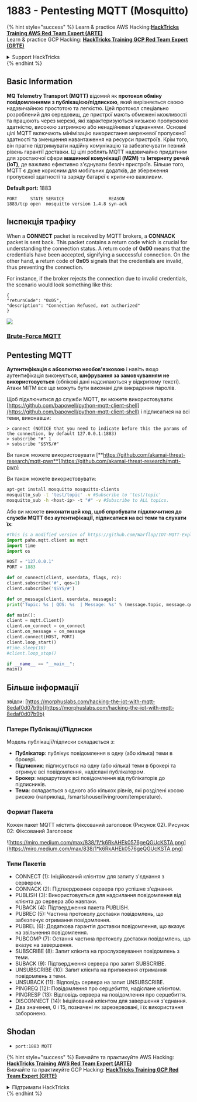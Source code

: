 # 1883 - Pentesting MQTT (Mosquitto)

{% hint style="success" %}
Learn & practice AWS Hacking:<img src="../.gitbook/assets/arte.png" alt="" data-size="line">[**HackTricks Training AWS Red Team Expert (ARTE)**](https://training.hacktricks.xyz/courses/arte)<img src="../.gitbook/assets/arte.png" alt="" data-size="line">\
Learn & practice GCP Hacking: <img src="../.gitbook/assets/grte.png" alt="" data-size="line">[**HackTricks Training GCP Red Team Expert (GRTE)**<img src="../.gitbook/assets/grte.png" alt="" data-size="line">](https://training.hacktricks.xyz/courses/grte)

<details>

<summary>Support HackTricks</summary>

* Check the [**subscription plans**](https://github.com/sponsors/carlospolop)!
* **Join the** 💬 [**Discord group**](https://discord.gg/hRep4RUj7f) or the [**telegram group**](https://t.me/peass) or **follow** us on **Twitter** 🐦 [**@hacktricks\_live**](https://twitter.com/hacktricks_live)**.**
* **Share hacking tricks by submitting PRs to the** [**HackTricks**](https://github.com/carlospolop/hacktricks) and [**HackTricks Cloud**](https://github.com/carlospolop/hacktricks-cloud) github repos.

</details>
{% endhint %}

## Basic Information

**MQ Telemetry Transport (MQTT)** відомий як **протокол обміну повідомленнями з публікацією/підпискою**, який вирізняється своєю надзвичайною простотою та легкістю. Цей протокол спеціально розроблений для середовищ, де пристрої мають обмежені можливості та працюють через мережі, які характеризуються низькою пропускною здатністю, високою затримкою або ненадійними з'єднаннями. Основні цілі MQTT включають мінімізацію використання мережевої пропускної здатності та зменшення навантаження на ресурси пристроїв. Крім того, він прагне підтримувати надійну комунікацію та забезпечувати певний рівень гарантії доставки. Ці цілі роблять MQTT надзвичайно придатним для зростаючої сфери **машинної комунікації (M2M)** та **Інтернету речей (IoT)**, де важливо ефективно з'єднувати безліч пристроїв. Більше того, MQTT є дуже корисним для мобільних додатків, де збереження пропускної здатності та заряду батареї є критично важливим.

**Default port:** 1883
```
PORT     STATE SERVICE                 REASON
1883/tcp open  mosquitto version 1.4.8 syn-ack
```
## Інспекція трафіку

When a **CONNECT** packet is received by MQTT brokers, a **CONNACK** packet is sent back. This packet contains a return code which is crucial for understanding the connection status. A return code of **0x00** means that the credentials have been accepted, signifying a successful connection. On the other hand, a return code of **0x05** signals that the credentials are invalid, thus preventing the connection.

For instance, if the broker rejects the connection due to invalid credentials, the scenario would look something like this:
```
{
"returnCode": "0x05",
"description": "Connection Refused, not authorized"
}
```
![](<../.gitbook/assets/image (976).png>)

### [**Brute-Force MQTT**](../generic-hacking/brute-force.md#mqtt)

## Pentesting MQTT

**Аутентифікація є абсолютно необов'язковою** і навіть якщо аутентифікація виконується, **шифрування за замовчуванням не використовується** (облікові дані надсилаються у відкритому тексті). Атаки MITM все ще можуть бути виконані для викрадення паролів.

Щоб підключитися до служби MQTT, ви можете використовувати: [https://github.com/bapowell/python-mqtt-client-shell](https://github.com/bapowell/python-mqtt-client-shell) і підписатися на всі теми, виконавши:
```
> connect (NOTICE that you need to indicate before this the params of the connection, by default 127.0.0.1:1883)
> subscribe "#" 1
> subscribe "$SYS/#"
```
Ви також можете використовувати [**https://github.com/akamai-threat-research/mqtt-pwn**](https://github.com/akamai-threat-research/mqtt-pwn)

Ви також можете використовувати:
```bash
apt-get install mosquitto mosquitto-clients
mosquitto_sub -t 'test/topic' -v #Subscribe to 'test/topic'
mosquitto_sub -h <host-ip> -t "#" -v #Subscribe to ALL topics.
```
Або ви можете **виконати цей код, щоб спробувати підключитися до служби MQTT без аутентифікації, підписатися на всі теми та слухати їх**:
```python
#This is a modified version of https://github.com/Warflop/IOT-MQTT-Exploit/blob/master/mqtt.py
import paho.mqtt.client as mqtt
import time
import os

HOST = "127.0.0.1"
PORT = 1883

def on_connect(client, userdata, flags, rc):
client.subscribe('#', qos=1)
client.subscribe('$SYS/#')

def on_message(client, userdata, message):
print('Topic: %s | QOS: %s  | Message: %s' % (message.topic, message.qos, message.payload))

def main():
client = mqtt.Client()
client.on_connect = on_connect
client.on_message = on_message
client.connect(HOST, PORT)
client.loop_start()
#time.sleep(10)
#client.loop_stop()

if __name__ == "__main__":
main()
```
## Більше інформації

звідси: [https://morphuslabs.com/hacking-the-iot-with-mqtt-8edaf0d07b9b](https://morphuslabs.com/hacking-the-iot-with-mqtt-8edaf0d07b9b)

### Патерн Публікації/Підписки <a href="#b667" id="b667"></a>

Модель публікації/підписки складається з:

* **Публікатор**: публікує повідомлення в одну (або кілька) теми в брокері.
* **Підписник**: підписується на одну (або кілька) теми в брокері та отримує всі повідомлення, надіслані публікатором.
* **Брокер**: маршрутизує всі повідомлення від публікаторів до підписників.
* **Тема**: складається з одного або кількох рівнів, які розділені косою рискою (наприклад, /smartshouse/livingroom/temperature).

### Формат Пакета <a href="#f15a" id="f15a"></a>

Кожен пакет MQTT містить фіксований заголовок (Рисунок 02). Рисунок 02: Фіксований Заголовок

![https://miro.medium.com/max/838/1\*k6RkAHEk0576geQGUcKSTA.png](https://miro.medium.com/max/838/1*k6RkAHEk0576geQGUcKSTA.png)

### Типи Пакетів

* CONNECT (1): Ініційований клієнтом для запиту з'єднання з сервером.
* CONNACK (2): Підтвердження сервера про успішне з'єднання.
* PUBLISH (3): Використовується для надсилання повідомлення від клієнта до сервера або навпаки.
* PUBACK (4): Підтвердження пакета PUBLISH.
* PUBREC (5): Частина протоколу доставки повідомлень, що забезпечує отримання повідомлення.
* PUBREL (6): Додаткова гарантія доставки повідомлення, що вказує на звільнення повідомлення.
* PUBCOMP (7): Остання частина протоколу доставки повідомлень, що вказує на завершення.
* SUBSCRIBE (8): Запит клієнта на прослуховування повідомлень з теми.
* SUBACK (9): Підтвердження сервера про запит SUBSCRIBE.
* UNSUBSCRIBE (10): Запит клієнта на припинення отримання повідомлень з теми.
* UNSUBACK (11): Відповідь сервера на запит UNSUBSCRIBE.
* PINGREQ (12): Повідомлення про серцебиття, надіслане клієнтом.
* PINGRESP (13): Відповідь сервера на повідомлення про серцебиття.
* DISCONNECT (14): Ініційований клієнтом для завершення з'єднання.
* Два значення, 0 і 15, позначені як зарезервовані, і їх використання заборонено.

## Shodan

* `port:1883 MQTT`

{% hint style="success" %}
Вивчайте та практикуйте AWS Hacking:<img src="../.gitbook/assets/arte.png" alt="" data-size="line">[**HackTricks Training AWS Red Team Expert (ARTE)**](https://training.hacktricks.xyz/courses/arte)<img src="../.gitbook/assets/arte.png" alt="" data-size="line">\
Вивчайте та практикуйте GCP Hacking: <img src="../.gitbook/assets/grte.png" alt="" data-size="line">[**HackTricks Training GCP Red Team Expert (GRTE)**<img src="../.gitbook/assets/grte.png" alt="" data-size="line">](https://training.hacktricks.xyz/courses/grte)

<details>

<summary>Підтримати HackTricks</summary>

* Перевірте [**плани підписки**](https://github.com/sponsors/carlospolop)!
* **Приєднуйтесь до** 💬 [**групи Discord**](https://discord.gg/hRep4RUj7f) або [**групи Telegram**](https://t.me/peass) або **слідкуйте** за нами в **Twitter** 🐦 [**@hacktricks\_live**](https://twitter.com/hacktricks_live)**.**
* **Діліться хакерськими трюками, надсилаючи PR до** [**HackTricks**](https://github.com/carlospolop/hacktricks) та [**HackTricks Cloud**](https://github.com/carlospolop/hacktricks-cloud) репозиторіїв на github.

</details>
{% endhint %}
